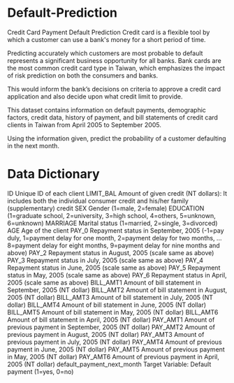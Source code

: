 # Default-Prediction
Credit Card Payment Default Prediction
Credit card is a flexible tool by which a customer can use a bank's money for a short period of time. 

Predicting accurately which customers are most probable to default represents a significant business opportunity for all banks. Bank cards are the most common credit card type in Taiwan, which emphasizes the impact of risk prediction on both the consumers and banks. 

This would inform the bank’s decisions on criteria to approve a credit card application and also decide upon what credit limit to provide.

This dataset contains information on default payments, demographic factors, credit data, history of payment, and bill statements of credit card clients in Taiwan from April 2005 to September 2005. 

Using the information given, predict the probability of a customer defaulting in the next month.

# Data Dictionary
ID  Unique ID of each client
LIMIT_BAL	Amount of given credit (NT dollars):  It includes both the individual consumer credit and his/her family (supplementary) credit 
SEX	Gender (1=male, 2=female)
EDUCATION	(1=graduate school, 2=university, 3=high school, 4=others, 5=unknown, 6=unknown)
MARRIAGE	Marital status (1=married, 2=single, 3=divorced)
AGE	Age of the client
PAY_0	Repayment status in September, 2005 (-1=pay duly, 1=payment delay for one month, 2=payment delay for two months, ... 8=payment delay for eight months, 9=payment delay for nine months and above)
PAY_2	Repayment status in August, 2005 (scale same as above)
PAY_3	Repayment status in July, 2005 (scale same as above)
PAY_4	Repayment status in June, 2005 (scale same as above)
PAY_5	Repayment status in May, 2005 (scale same as above)
PAY_6	Repayment status in April, 2005 (scale same as above)
BILL_AMT1	Amount of bill statement in September, 2005 (NT dollar)
BILL_AMT2	Amount of bill statement in August, 2005 (NT dollar)
BILL_AMT3	Amount of bill statement in July, 2005 (NT dollar)
BILL_AMT4	Amount of bill statement in June, 2005 (NT dollar)
BILL_AMT5	Amount of bill statement in May, 2005 (NT dollar)
BILL_AMT6	Amount of bill statement in April, 2005 (NT dollar)
PAY_AMT1	Amount of previous payment in September, 2005 (NT dollar)
PAY_AMT2	Amount of previous payment in August, 2005 (NT dollar)
PAY_AMT3	Amount of previous payment in July, 2005 (NT dollar)
PAY_AMT4	Amount of previous payment in June, 2005 (NT dollar)
PAY_AMT5	Amount of previous payment in May, 2005 (NT dollar)
PAY_AMT6	Amount of previous payment in April, 2005 (NT dollar)
default_payment_next_month	Target Variable: Default payment (1=yes, 0=no)

